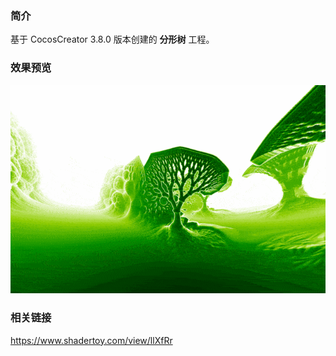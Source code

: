 ### 简介
基于 CocosCreator 3.8.0 版本创建的 **分形树** 工程。

### 效果预览
![image](../../../gif/202208/2022080802.gif)

### 相关链接
https://www.shadertoy.com/view/llXfRr